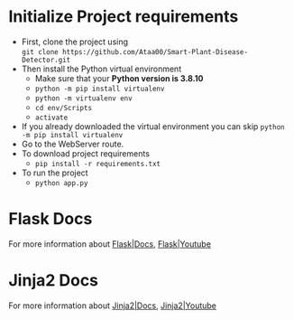 # Initialize Project requirements
- First, clone the project using  
`git clone https://github.com/Ataa00/Smart-Plant-Disease-Detector.git`
- Then install the Python virtual environment
  - Make sure that your **Python version is 3.8.10**
  - `python -m pip install virtualenv`
  - `python -m virtualenv env`
  - `cd env/Scripts`
  - `activate` 
- If you already downloaded the virtual environment you can skip `python -m pip install virtualenv`
- Go to the WebServer route.
- To download project requirements 
  - `pip install -r requirements.txt`
- To run the project  
  - `python app.py`
# Flask Docs  
For more information about [Flask|Docs](https://flask.palletsprojects.com/en/2.3.x/quickstart/#http-methods), [Flask|Youtube](https://www.youtube.com/playlist?list=PLzMcBGfZo4-n4vJJybUVV3Un_NFS5EOgX)
# Jinja2 Docs  
For more information about [Jinja2|Docs](https://jinja.palletsprojects.com/en/3.1.x/templates/), [Jinja2|Youtube](https://www.youtube.com/watch?v=4yaG-jFfePc)
